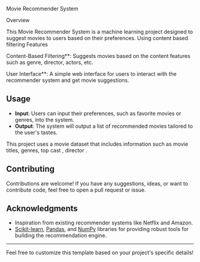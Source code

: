 

 Movie Recommender System

 Overview

This Movie Recommender System is a machine learning project designed to suggest movies to users based on their preferences. Using content based filtering
Features



Content-Based Filtering**: Suggests movies based on the content features such as genre, director, actors, etc.

User Interface**: A simple web interface for users to interact with the recommender system and get movie suggestions.



## Usage

- **Input**: Users can input their preferences, such as favorite movies or genres, into the system.
- **Output**: The system will output a list of recommended movies tailored to the user's tastes.



This project uses a movie dataset that includes information such as movie titles, genres, top cast , director . 
## Contributing

Contributions are welcome! If you have any suggestions, ideas, or want to contribute code, feel free to open a pull request or issue.

## Acknowledgments

- Inspiration from existing recommender systems like Netflix and Amazon.
- [Scikit-learn](https://scikit-learn.org/), [Pandas](https://pandas.pydata.org/), and [NumPy](https://numpy.org/) libraries for providing robust tools for building the recommendation engine.

---

Feel free to customize this template based on your project's specific details!

